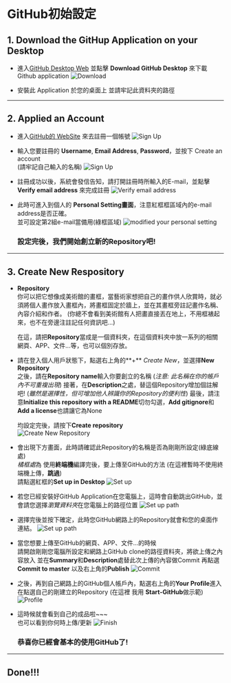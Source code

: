# GitHub初始設定    

  ## 1. Download the GitHup Application on your Desktop

  - 進入[GitHub Desktop Web](https://desktop.github.com/) 並點擊 **Download GitHub Desktop** 來下載 Github application 
    ![Download](/img/downloadGitHub.jpg)  

  - 安裝此 Application 於您的桌面上
    並請牢記此資料夾的路徑 
***   

  ## 2. Applied an Account    
     
  - 進入[GitHub的 WebSite](https://github.com/) 來去註冊一個帳號
    ![Sign Up](/img/signup.jpg)  

  - 輸入您要註冊的 **Username**, **Email Address**, **Password**，並按下 Create an account  
    (請牢記自己輸入的名稱)
    ![Sign Up](/img/join.jpg)    

  - 註冊成功以後，系統會發信告知，請打開註冊時所輸入的E-mail，並點擊 **Verify email address** 來完成註冊
    ![Verify email address](/img/mailcheck.jpg)    

  - 此時可進入到個人的 **Personal Setting畫面**，注意紅框框區域內的e-mail address是否正確。  
    並可設定第2組e-mail當備用(綠框區域)
    ![modified your personal setting](/img/personalsetting.jpg) 

    ### 設定完後，我們開始創立新的Repository吧!
***  

  ## 3. Create New Respository

  - **Repository**  
    你可以把它想像成美術館的畫框，當藝術家想把自己的畫作供人欣賞時，就必須將個人畫作放入畫框內，將畫框固定於牆上，並在其畫框旁註記畫作名稱、內容介紹和作者。 (你總不會看到美術館有人把畫直接丟在地上，不用框裱起來，也不在旁邊注註記任何資訊吧...)   

    在這，請把**Repository**當成是一個資料夾，在這個資料夾中放一系列的相關網頁、APP、文件...等，也可以個別存放。 

  - 請在登入個人用戶狀態下，點選右上角的**+** *Create New*，並選擇**New Repository**  
    之後，請在**Repository name**輸入你要創立的名稱 (*注意: 此名稱在你的帳戶內不可重複出現*)
    接著，在**Description**之處，替這個Repository增加個註解吧! (*雖然是選擇性，但可增加他人辨識你的Repository的便利性*)
    最後，請注意**Initialize this repository with a README**切勿勾選，**Add gitignore**和**Add a license**也請讓它為None
        
    均設定完後，請按下**Create repository**  
    ![Create New Repository](/img/personal.jpg)  

  - 會出現下方畫面，此時請確認此Repository的名稱是否為剛剛所設定(綠底線處)  
    *橘框處*為 使用**終端機**編譯完後，要上傳至GitHub的方法 (在這裡暫時不使用終端機上傳，**跳過**)  
    請點選紅框的**Set up in Desktop**
    ![Set up](/img/setupindesktop.jpg)   

  - 若您已經安裝好GitHub Application在您電腦上，這時會自動跳出GitHub，並會請您選擇*瀏覽資料夾*在您電腦上的路徑位置 
    ![Set up path](/img/path1.jpg)   

  - 選擇完後並按下確定，此時您GitHub網路上的Repository就會和您的桌面作連結。
    ![Set up path](/img/path2.jpg)    

  - 當您想要上傳至GitHub的網頁、APP、文件...的時候    
    請開啟剛剛您電腦所設定和網路上GitHub clone的路徑資料夾，將欲上傳之內容放入
    並在**Summary**和**Description**處替此次上傳的內容做Commit
    再點選**Commit to master** 以及右上角的**Publish**
    ![Commit](/img/commit.jpg)  

  - 之後，再到自己網路上的GitHub個人帳戶內，點選右上角的**Your Profile**進入   
    在點選自己的剛建立的Repository (在這裡 我用 **Start-GitHub**做示範)
    ![Profile](/img/profile.jpg)  

  - 這時候就會看到自己的成品啦~~~  
    也可以看到你何時上傳/更新
    ![Finish](/img/finish.jpg)  

    ### 恭喜你已經會基本的使用GitHub了!
***

  ## Done!!!